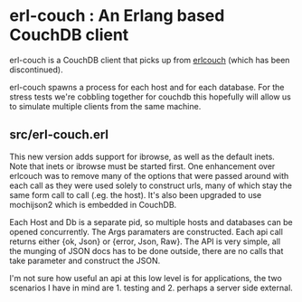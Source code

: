 erl-couch : An Erlang based CouchDB client
======================

erl-couch is a CouchDB client that picks up from <a href="http://code.google.com/p/erlcouch/">erlcouch</a> (which has been discontinued). 

erl-couch spawns a process for each host and for each database. For the stress tests we're cobbling together for couchdb this hopefully will allow us to simulate multiple clients from the same machine.

src/erl-couch.erl
-------------

This new version adds support for ibrowse, as well as the default inets. Note that inets or ibrowse must be started first. One enhancement over erlcouch was to remove many of the options that were passed around with each call as they were used solely to construct urls, many of which stay the same form call to call (.eg. the host). It's also been upgraded to use mochijson2 which is embedded in CouchDB.

Each Host and Db is a separate pid, so multiple hosts and databases can be opened concurrently. The Args paramaters are constructed. Each api call returns either {ok, Json} or {error, Json, Raw}. The API is very simple, all the munging of JSON docs has to be done outside, there are no calls that take parameter and construct the JSON.

I'm not sure how useful an api at this low level is for applications, the two scenarios I have in mind are 1. testing and 2. perhaps a server side external.


